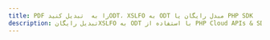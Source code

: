 ---title: PDF را به  تبدیل کنیدODT، XSLFO به ODT مبدل رایگان یا PHP SDKdescription: تبدیل رایگانXSLFO به ODT با استفاده از PHP Cloud APIs & SDK همچنین اسناد PDF را در Cloud ایجاد، ویرایش و رندر کنید.---